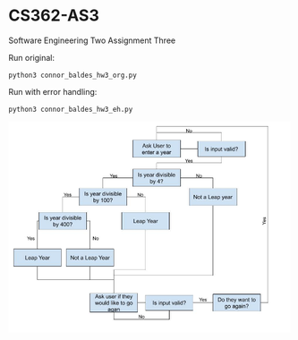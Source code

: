 # CS362-AS3
Software Engineering Two Assignment Three

Run original:
  
    python3 connor_baldes_hw3_org.py
    
Run with error handling:

    python3 connor_baldes_hw3_eh.py

![AS3 Design Flowchart](https://github.com/ConnorBaldes/CS362-AS3/blob/main/Baldes%2C%20Connor-%20HW3%20Design.jpg)
